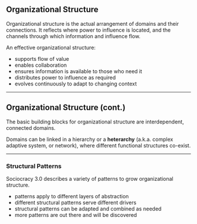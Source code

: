 ## Organizational Structure

Organizational structure is the actual arrangement of domains and their connections. It reflects where power to influence is located, and the channels through which information and influence flow.

An effective organizational structure:

* supports flow of value
* enables collaboration
* ensures information is available to those who need it
* distributes power to influence as required
* evolves continuously to adapt to changing context

---

## Organizational Structure (cont.)


The basic building blocks for organizational structure are interdependent, connected domains.

Domains can be linked in a hierarchy or a **heterarchy** (a.k.a. complex adaptive system, or network), where different functional structures co-exist.

---

### Structural Patterns

Sociocracy 3.0 describes a variety of patterns to grow organizational structure.

* patterns apply to different layers of abstraction
* different structural patterns serve different drivers
* structural patterns can be adapted and combined as needed
* more patterns are out there and will be discovered

